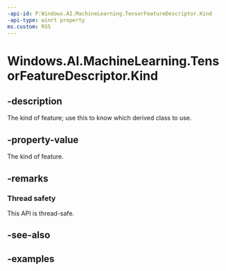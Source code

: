 ```yaml
---
-api-id: P:Windows.AI.MachineLearning.TensorFeatureDescriptor.Kind
-api-type: winrt property
ms.custom: RS5
---
```


<!-- Property syntax.
public LearningModelFeatureKind Kind { get; }
-->

# Windows.AI.MachineLearning.TensorFeatureDescriptor.Kind

## -description
The kind of feature; use this to know which derived class to use.

## -property-value
The kind of feature.

## -remarks

### Thread safety
This API is thread-safe.

## -see-also

## -examples
